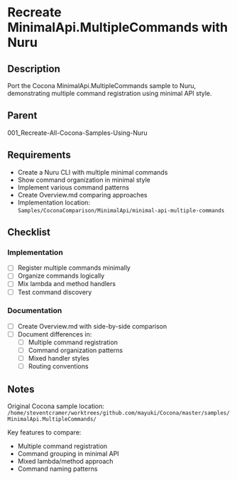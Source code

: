 # Recreate MinimalApi.MultipleCommands with Nuru

## Description

Port the Cocona MinimalApi.MultipleCommands sample to Nuru, demonstrating multiple command registration using minimal API style.

## Parent
001_Recreate-All-Cocona-Samples-Using-Nuru

## Requirements

- Create a Nuru CLI with multiple minimal commands
- Show command organization in minimal style
- Implement various command patterns
- Create Overview.md comparing approaches
- Implementation location: `Samples/CoconaComparison/MinimalApi/minimal-api-multiple-commands`

## Checklist

### Implementation
- [ ] Register multiple commands minimally
- [ ] Organize commands logically
- [ ] Mix lambda and method handlers
- [ ] Test command discovery

### Documentation
- [ ] Create Overview.md with side-by-side comparison
- [ ] Document differences in:
  - [ ] Multiple command registration
  - [ ] Command organization patterns
  - [ ] Mixed handler styles
  - [ ] Routing conventions

## Notes

Original Cocona sample location: `/home/steventcramer/worktrees/github.com/mayuki/Cocona/master/samples/MinimalApi.MultipleCommands/`

Key features to compare:
- Multiple command registration
- Command grouping in minimal API
- Mixed lambda/method approach
- Command naming patterns